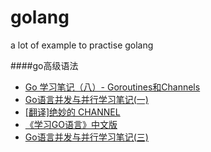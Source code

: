 # golang
a lot of example to practise golang


####go高级语法
* [Go 学习笔记（八）- Goroutines和Channels](http://www.tuicool.com/articles/2M3EzqZ)
* [Go语言并发与并行学习笔记(一)](http://blog.csdn.net/kjfcpua/article/details/18265441)
* [[翻译]绝妙的 CHANNEL](https://mikespook.com/2013/05/%E7%BF%BB%E8%AF%91%E7%BB%9D%E5%A6%99%E7%9A%84-channel/)
* [《学习GO语言》中文版](https://mikespook.com/learning-go/)
* [Go语言并发与并行学习笔记(三)](http://blog.csdn.net/kjfcpua/article/details/18265475)
